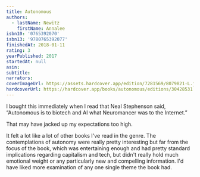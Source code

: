 ```yaml
---
title: Autonomous
authors:
  - lastName: Newitz
    firstName: Annalee
isbn10: '0765392070'
isbn13: '9780765392077'
finishedAt: 2018-01-11
rating: 3
yearPublished: 2017
startedAt: null
asin:
subtitle:
narrators:
coverImageUrl: https://assets.hardcover.app/edition/7281569/8079821-L.jpg
hardcoverUrl: https://hardcover.app/books/autonomous/editions/30428531
---
```


I bought this immediately when I read that Neal Stephenson said, “Autonomous is to biotech and AI what Neuromancer was to the Internet.”

That may have jacked up my expectations too high.

It felt a lot like a lot of other books I've read in the genre. The contemplations of autonomy were really pretty interesting but far from the focus of the book, which was entertaining enough and had pretty standard implications regarding capitalism and tech, but didn't really hold much emotional weight or any particularly new and compelling information. I'd have liked more examination of any one single theme the book had.
